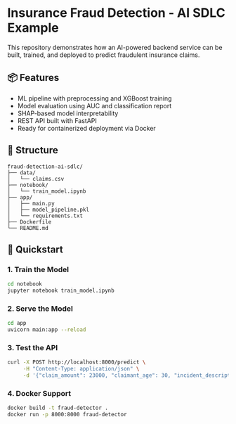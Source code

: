 
# Insurance Fraud Detection - AI SDLC Example

This repository demonstrates how an AI-powered backend service can be built, trained, and deployed to predict fraudulent insurance claims.

## 📦 Features
- ML pipeline with preprocessing and XGBoost training
- Model evaluation using AUC and classification report
- SHAP-based model interpretability
- REST API built with FastAPI
- Ready for containerized deployment via Docker

## 📁 Structure
```
fraud-detection-ai-sdlc/
├── data/
│   └── claims.csv
├── notebook/
│   └── train_model.ipynb
├── app/
│   ├── main.py
│   ├── model_pipeline.pkl
│   └── requirements.txt
├── Dockerfile
└── README.md
```

## 🚀 Quickstart

### 1. Train the Model
```bash
cd notebook
jupyter notebook train_model.ipynb
```

### 2. Serve the Model
```bash
cd app
uvicorn main:app --reload
```

### 3. Test the API
```bash
curl -X POST http://localhost:8000/predict \
     -H "Content-Type: application/json" \
     -d '{"claim_amount": 23000, "claimant_age": 30, "incident_description": "Car crash with minor injuries"}'
```

### 4. Docker Support
```bash
docker build -t fraud-detector .
docker run -p 8000:8000 fraud-detector
```
